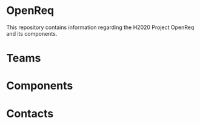 # OpenReq
This repository contains information regarding the H2020 Project OpenReq and its components.

# Teams

# Components

# Contacts
